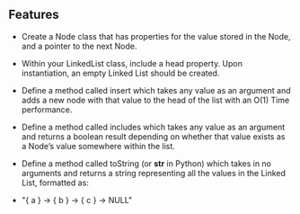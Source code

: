 ## Features

- Create a Node class that has properties for the value stored in the Node, and a pointer to the next Node.

- Within your LinkedList class, include a head property. Upon instantiation, an empty Linked List should be created.

- Define a method called insert which takes any value as an argument and adds a new node with that value to the head of the list with an O(1) Time performance.

- Define a method called includes which takes any value as an argument and returns a boolean result depending on whether that value exists as a Node’s value somewhere within the list.

- Define a method called toString (or __str__ in Python) which takes in no arguments and returns a string representing all the values in the Linked List, formatted as:

- "{ a } -> { b } -> { c } -> NULL"